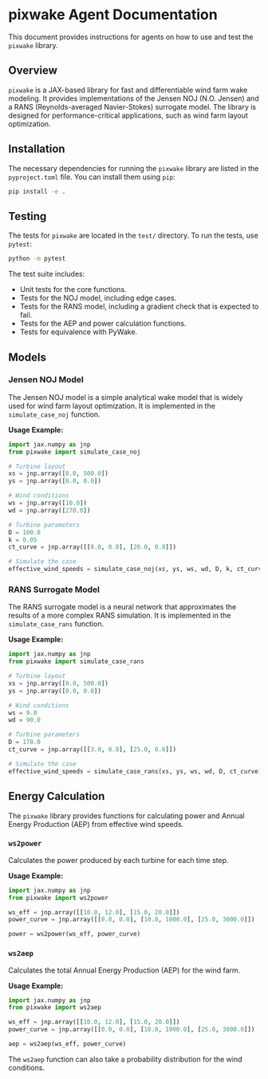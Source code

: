 # pixwake Agent Documentation

This document provides instructions for agents on how to use and test the `pixwake` library.

## Overview

`pixwake` is a JAX-based library for fast and differentiable wind farm wake modeling. It provides implementations of the Jensen NOJ (N.O. Jensen) and a RANS (Reynolds-averaged Navier-Stokes) surrogate model. The library is designed for performance-critical applications, such as wind farm layout optimization.

## Installation

The necessary dependencies for running the `pixwake` library are listed in the `pyproject.toml` file. You can install them using `pip`:

```bash
pip install -e .
```

## Testing

The tests for `pixwake` are located in the `test/` directory. To run the tests, use `pytest`:

```bash
python -m pytest
```

The test suite includes:
- Unit tests for the core functions.
- Tests for the NOJ model, including edge cases.
- Tests for the RANS model, including a gradient check that is expected to fail.
- Tests for the AEP and power calculation functions.
- Tests for equivalence with PyWake.

## Models

### Jensen NOJ Model

The Jensen NOJ model is a simple analytical wake model that is widely used for wind farm layout optimization. It is implemented in the `simulate_case_noj` function.

**Usage Example:**

```python
import jax.numpy as jnp
from pixwake import simulate_case_noj

# Turbine layout
xs = jnp.array([0.0, 500.0])
ys = jnp.array([0.0, 0.0])

# Wind conditions
ws = jnp.array([10.0])
wd = jnp.array([270.0])

# Turbine parameters
D = 100.0
k = 0.05
ct_curve = jnp.array([[0.0, 0.8], [20.0, 0.8]])

# Simulate the case
effective_wind_speeds = simulate_case_noj(xs, ys, ws, wd, D, k, ct_curve)
```

### RANS Surrogate Model

The RANS surrogate model is a neural network that approximates the results of a more complex RANS simulation. It is implemented in the `simulate_case_rans` function.

**Usage Example:**

```python
import jax.numpy as jnp
from pixwake import simulate_case_rans

# Turbine layout
xs = jnp.array([0.0, 500.0])
ys = jnp.array([0.0, 0.0])

# Wind conditions
ws = 9.0
wd = 90.0

# Turbine parameters
D = 178.0
ct_curve = jnp.array([[3.0, 0.8], [25.0, 0.6]])

# Simulate the case
effective_wind_speeds = simulate_case_rans(xs, ys, ws, wd, D, ct_curve)
```

## Energy Calculation

The `pixwake` library provides functions for calculating power and Annual Energy Production (AEP) from effective wind speeds.

### `ws2power`

Calculates the power produced by each turbine for each time step.

**Usage Example:**
```python
import jax.numpy as jnp
from pixwake import ws2power

ws_eff = jnp.array([[10.0, 12.0], [15.0, 20.0]])
power_curve = jnp.array([[0.0, 0.0], [10.0, 1000.0], [25.0, 3000.0]])

power = ws2power(ws_eff, power_curve)
```

### `ws2aep`

Calculates the total Annual Energy Production (AEP) for the wind farm.

**Usage Example:**
```python
import jax.numpy as jnp
from pixwake import ws2aep

ws_eff = jnp.array([[10.0, 12.0], [15.0, 20.0]])
power_curve = jnp.array([[0.0, 0.0], [10.0, 1000.0], [25.0, 3000.0]])

aep = ws2aep(ws_eff, power_curve)
```

The `ws2aep` function can also take a probability distribution for the wind conditions.
